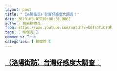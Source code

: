 ```yaml
---
layout: post
title: "（洛陽街訪）台灣好感度大調查！"
date: 2023-09-02T10:00:30.000Z
author: 我是柳傑克
from: https://www.youtube.com/watch?v=U0fsSTiC7Ok
tags: [ 柳傑克 ]
comments: True
categories: [ 柳傑克 ]
---
```

<!--1693648830000-->
[（洛陽街訪）台灣好感度大調查！](https://www.youtube.com/watch?v=U0fsSTiC7Ok)
------

<div>

</div>
